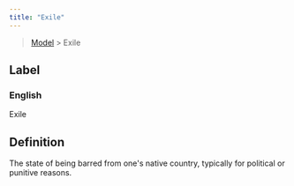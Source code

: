 ```yaml
---
title: "Exile"
---
```


> [Model](./../) > Exile

## Label

### English
Exile


## Definition
The state of being barred from one's native country, typically for political or punitive reasons. 


    
